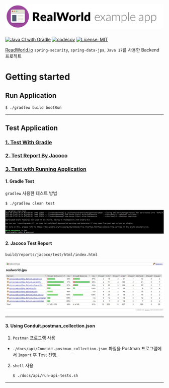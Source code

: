 # ![RealWorld Example App](logo.png)


[![Java CI with Gradle](https://github.com/Shim8934/realworld-jpa/actions/workflows/gradle.yml/badge.svg?branch=JwtWithOauth2)](https://github.com/Shim8934/realworld-jpa/actions/workflows/gradle.yml)
[![codecov](https://codecov.io/github/Shim8934/realworld-jpa/graph/badge.svg?token=1FHT31HX3H)](https://codecov.io/github/Shim8934/realworld-jpa)
[![License: MIT](https://img.shields.io/badge/License-MIT-yellow.svg)](https://opensource.org/licenses/MIT)

[ReadWorld.io](https://github.com/gothinkster/realworld) `spring-security`, `spring-data-jpa`, `Java 17`를 사용한 Backend 프로젝트 

# Getting started

## Run Application
``` shell
$ ./gradlew build bootRun
```

---

## Test Application
### [1. Test With Gradle](####1.-gradle-test)
### [2. Test Report By Jacoco](####2.-jacoco-test-report)
### [3. Test with Running Application](####3.-using-conduit.postman_collection.json)

#### 1. Gradle Test
`gradlew` 사용한 테스트 방법  
``` shell
$ ./gradlew clean test
```
![GradlewTest](./docs/study/gradlewtest.jpg)  


#### 2. Jacoco Test Report
```text
build/reports/jacoco/test/html/index.html
```
![JacocoTestReport](./docs/study/jacocoTestReport.jpg)  

---

#### 3. Using Conduit.postman_collection.json
1) `Postman` 프로그램 사용  
- `./docs/api/Conduit.postman_collection.json` 파일을 Postman 프로그램에서 `Import` 후 Test 진행.  
2) `shell` 사용  
    ```shell
    $ ./docs/api/run-api-tests.sh
    ```

---

